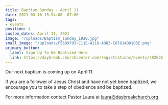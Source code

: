 ```yaml
---
title: Baptism Sunday - April 11
date: 2021-03-16 15:54:00 -07:00
tags:
- events
position: 4
custom_dates: April 11, 2021
image: "/uploads/Baptism_sunday_1920.jpg"
small_image: "/uploads/F56D9793-E11E-4118-A0B3-E67814B0103E.png"
primary_button:
  label: Sign Up To Be Baptized Here
  link: https://daybreak.churchcenter.com/registrations/events/782635
---
```


Our next baptism is coming up on April 11. 

If you are a follower of Jesus Christ and have not yet been baptized, we encourage you to take a step of obedience and be baptized. 

For more information contact Pastor Laura at laura@daybreakchurch.org